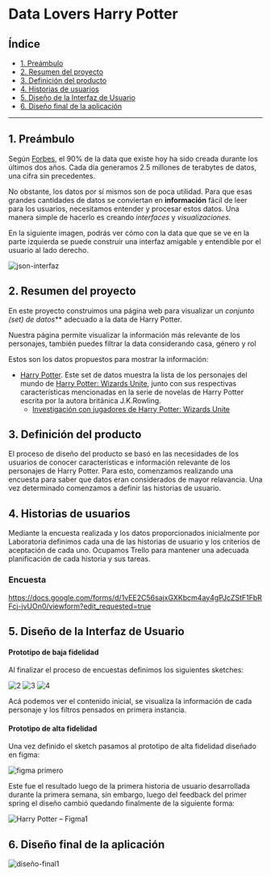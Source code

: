 # Data Lovers Harry Potter

## Índice

* [1. Preámbulo](#1-preámbulo)
* [2. Resumen del proyecto](#2-resumen-del-proyecto)
* [3. Definición del producto](#3-definición-del-producto)
* [4. Historias de usuarios](#4-historias-de-usuarios)
* [5. Diseño de la Interfaz de Usuario](#5-diseño-de-la-interfaz-de-usuario)
* [6. Diseño final de la aplicación](#6-diseño-final-de-la-aplicación)

***

## 1. Preámbulo

Según [Forbes](https://www.forbes.com/sites/bernardmarr/2018/05/21/how-much-data-do-we-create-every-day-the-mind-blowing-stats-everyone-should-read),
el 90% de la data que existe hoy ha sido creada durante los últimos dos años.
Cada día generamos 2.5 millones de terabytes de datos, una cifra sin
precedentes.

No obstante, los datos por sí mismos son de poca utilidad. Para que esas
grandes cantidades de datos se conviertan en **información** fácil de leer para
los usuarios, necesitamos entender y procesar estos datos. Una manera simple de
hacerlo es creando _interfaces_ y _visualizaciones_.

En la siguiente imagen, podrás ver cómo con la data que que se ve en la parte
izquierda se puede construir una interfaz amigable y entendible por el usuario
al lado derecho.

![json-interfaz](https://lh4.googleusercontent.com/Tn-RPXS26pVvOTdUzRT1KVaJ-_QbFs9SpcGLxSPE43fgbHaXtFgMUInuDt7kV41DkT1j8Tt29V0LxQW7SMtC6digOIhfTXSBKdwI08wUwhD3RAqlwy0hjfmhZ2BFe91mtmCSEqysfgk)

## 2. Resumen del proyecto

En este proyecto construimos una página web para visualizar un
_conjunto (set) de datos_** adecuado a la data de Harry Potter.

Nuestra página permite visualizar la información más relevante de los
personajes, también puedes filtrar la data considerando casa, género y rol

Estos son los datos propuestos para mostrar la información:

* [Harry Potter](src/data/potter/potter.json).
     Este set de datos muestra la lista de los personajes del mundo de [Harry Potter: Wizards Unite](https://www.wizardingworld.com/), junto con sus respectivas características mencionadas en la serie de novelas de Harry Potter escrita por la autora británica J.K.Rowling.
     - [Investigación con jugadores de Harry Potter: Wizards Unite](src/data/potter/README.md)

## 3. Definición del producto

El proceso de diseño del producto se basó en las necesidades de los usuarios de conocer características
e información relevante de los personajes de Harry Potter.
Para esto, comenzamos realizando una encuesta para saber que datos eran considerados de mayor relavancia. Una
vez determinado comenzamos a definir las historias de usuario.

## 4. Historias de usuarios

Mediante la encuesta realizada y los datos proporcionados inicialmente por Laboratoria definimos cada una de 
las historias de usuario y los criterios de aceptación de cada uno. Ocupamos Trello para mantener una adecuada planificación de cada historia y sus tareas.

### Encuesta

https://docs.google.com/forms/d/1vEE2C56sajxGXKbcm4ay4gPJcZStF1FbRFcj-jvUOn0/viewform?edit_requested=true

## 5. Diseño de la Interfaz de Usuario

#### Prototipo de baja fidelidad

Al finalizar el proceso de encuestas definimos los siguientes sketches:

![2](https://user-images.githubusercontent.com/66650610/87066878-46ed9880-c1e1-11ea-8088-73408ec57b64.jpeg)
![3](https://user-images.githubusercontent.com/66650610/87066918-52d95a80-c1e1-11ea-8478-69a70f41380f.jpeg)
![4](https://user-images.githubusercontent.com/66650610/87066943-5d93ef80-c1e1-11ea-9e13-897168bbe14e.jpeg)

Acá podemos ver el contenido inicial, se visualiza la información de cada personaje y los 
filtros pensados en primera instancia.


#### Prototipo de alta fidelidad

Una vez definido el sketch pasamos al prototipo de alta fidelidad diseñado en figma:

![figma primero](https://user-images.githubusercontent.com/66650610/87202451-965dc280-c2ce-11ea-89af-f58d2a2c49ee.png)

Este fue el resultado luego de la primera historia de usuario desarrollada durante la primera semana, sin embargo, luego del feedback del primer spring el diseño cambió quedando finalmente de la siguiente forma: 
 
![Harry Potter – Figma1](https://user-images.githubusercontent.com/49289372/87862705-1c0ded80-c921-11ea-9119-05f0cabb3683.png)



## 6. Diseño final de la aplicación

![diseño-final1](https://user-images.githubusercontent.com/49289372/87862776-c38b2000-c921-11ea-84ee-ffd62e2c4aa6.png)